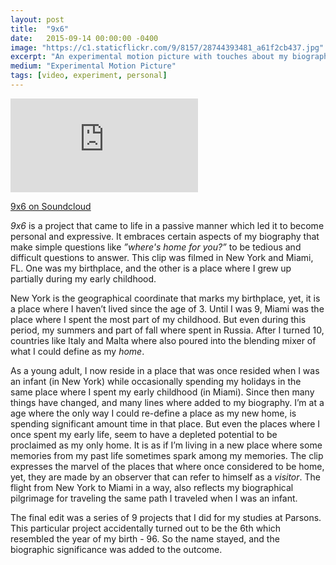 ```yaml
---
layout: post
title:  "9x6"
date:   2015-09-14 00:00:00 -0400
image: "https://c1.staticflickr.com/9/8157/28744393481_a61f2cb437.jpg"
excerpt: "An experimental motion picture with touches about my biography."
medium: "Experimental Motion Picture"
tags: [video, experiment, personal]
---
```


<iframe src="https://player.vimeo.com/video/139899105?color=9CBEF2"  frameborder="0" webkitallowfullscreen mozallowfullscreen allowfullscreen></iframe>

[9x6 on Soundcloud](https://soundcloud.com/mixania/9x6)

*9x6* is a project that came to life in a passive manner which led it to become personal and expressive. It embraces certain aspects of my biography that make simple questions like *”where's home for you?”* to be tedious and difficult questions to answer. This clip was filmed in New York and Miami, FL. One was my birthplace, and the other is a place where I grew up partially during my early childhood.

New York is the geographical coordinate that marks my birthplace, yet, it is a place where I haven’t lived since the age of 3. Until I was 9, Miami was the place where I spent the most part of my childhood. But even during this period, my summers and part of fall where spent in Russia. After I turned 10, countries like Italy and Malta where also poured into the blending mixer of what I could define as my *home*.

As a young adult, I now reside in a place that was once resided when I was an infant (in New York) while occasionally spending my holidays in the same place where I spent my early childhood (in Miami). Since then many things have changed, and many lines where added to my biography. I’m at a age where the only way I could re-define a place as my new home, is spending significant amount time in that place. But even the places where I once spent my early life, seem to have a depleted potential to be proclaimed as my only home. It is as if I’m living in a new place where some memories from my past life sometimes spark among my memories. The clip expresses the marvel of the places that where once considered to be home, yet, they are made by an observer that can refer to himself as a *visitor*. The flight from New York to Miami in a way, also reflects my biographical pilgrimage for traveling the same path I traveled when I was an infant.

The final edit was a series of 9 projects that I did for my studies at Parsons. This particular project accidentally turned out to be the 6th which resembled the year of my birth - 96. So the name stayed, and the biographic significance was added to the outcome.  
